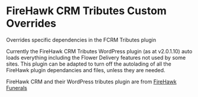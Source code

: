 # FireHawk CRM Tributes Custom Overrides
Overrides specific dependencies in the FCRM Tributes plugin

Currently the FireHawk CRM Tributes WordPress plugin (as at v2.0.1.10) auto loads everything including the Flower Delivery features not used by some sites.
This plugin can be adapted to turn off the autolading of all the FireHawk plugin dependancies and files, unless they are needed.

FireHawk CRM and their WordPress tributes plugin are from [FireHawk Funerals](https://firehawkfunerals.com)

